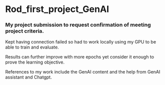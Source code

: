 # Rod_first_project_GenAI

### My project submission to request confirmation of meeting project criteria. 

Kept having connection failed so had to work locally using my GPU to be able to train and evaluate.

Results can further improve with more epochs yet consider it enough to prove the learning objective.

References to my work include the GenAI content and the help from GenAI assistant and Chatgpt.
